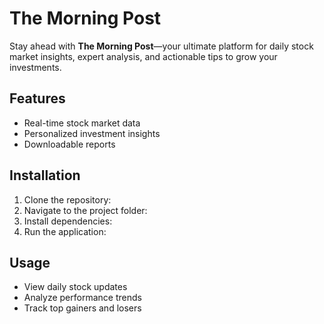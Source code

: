 # The Morning Post

Stay ahead with **The Morning Post**—your ultimate platform for daily stock market insights, expert analysis, and actionable tips to grow your investments.

## Features
- Real-time stock market data
- Personalized investment insights
- Downloadable reports

## Installation
1. Clone the repository:
2. Navigate to the project folder:
3. Install dependencies:
4. Run the application:


## Usage
- View daily stock updates
- Analyze performance trends
- Track top gainers and losers


